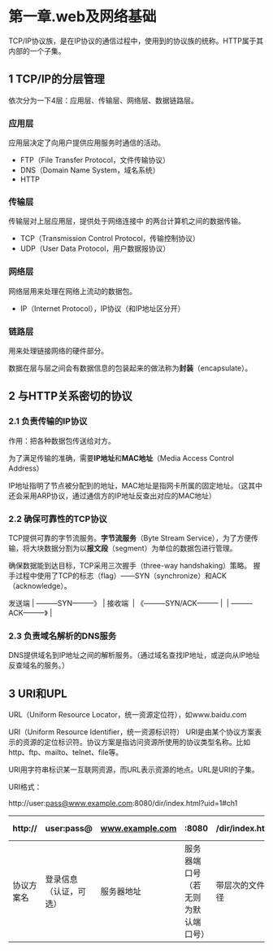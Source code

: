 # 第一章.web及网络基础

TCP/IP协议族，是在IP协议的通信过程中，使用到的协议族的统称。HTTP属于其内部的一个子集。

## 1 TCP/IP的分层管理

依次分为一下4层：应用层、传输层、网络层、数据链路层。

### 应用层

应用层决定了向用户提供应用服务时通信的活动。

* FTP（File Transfer Protocol，文件传输协议）
* DNS（Domain Name System，域名系统）
* HTTP

### 传输层

传输层对上层应用层，提供处于网络连接中 的两台计算机之间的数据传输。

* TCP（Transmission Control Protocol，传输控制协议）
* UDP（User Data Protocol，用户数据报协议）

### 网络层

网络层用来处理在网络上流动的数据包。

* IP（Internet Protocol），IP协议（和IP地址区分开）

### 链路层

用来处理链接网络的硬件部分。



数据在层与层之间会有数据信息的包装起来的做法称为**封装**（encapsulate）。

## 2 与HTTP关系密切的协议

### 2.1 负责传输的IP协议

作用：把各种数据包传送给对方。

为了满足传输的准确，需要**IP地址**和**MAC地址**（Media Access Control Address）

IP地址指明了节点被分配到的地址，MAC地址是指网卡所属的固定地址。（这其中还会采用ARP协议，通过通信方的IP地址反查出对应的MAC地址）

### 2.2 确保可靠性的TCP协议

TCP提供可靠的字节流服务。**字节流服务**（Byte Stream Service），为了方便传输，将大块数据分割为以**报文段**（segment）为单位的数据包进行管理。

确保数据能到达目标，TCP采用三次握手（three-way handshaking）策略。
握手过程中使用了TCP的标志（flag）——SYN（synchronize）和ACK（acknowledge）。

发送端    |    ———SYN———》   		| 接收端
​	       |    《———SYN/ACK———	| 
​	       |	———ACK———》		|

### 2.3 负责域名解析的DNS服务

DNS提供域名到IP地址之间的解析服务。（通过域名查找IP地址，或逆向从IP地址反查域名的服务。）

## 3 URI和UPL

URL（Uniform Resource Locator，统一资源定位符），如www.baidu.com

URI（Uniform Resource Identifier，统一资源标识符）
URI是由某个协议方案表示的资源的定位标识符。协议方案是指访问资源所使用的协议类型名称。比如http、ftp、mailto、telnet、file等。

URI用字符串标识某一互联网资源，而URL表示资源的地点。URL是URI的子集。

URI格式：

http://user:pass@www.example.com:8080/dir/index.html?uid=1#ch1

| http://    | user:pass@             | www.example.com | :8080                              | /dir/index.html  | ?uid=1             | #ch1               |
| ---------- | ---------------------- | --------------- | ---------------------------------- | ---------------- | ------------------ | ------------------ |
| 协议方案名 | 登录信息（认证，可选） | 服务器地址      | 服务器端口号（若无则为默认端口号） | 带层次的文件路径 | 查询字符串（可选） | 片段标识符（可选） |

